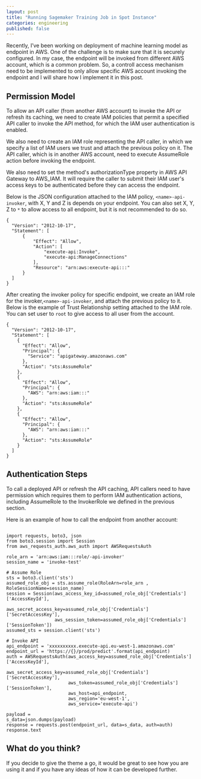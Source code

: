 ```yaml
---
layout: post
title: "Running Sagemaker Training Job in Spot Instance"
categories: engineering
published: false
---
```



Recently, I’ve been working on deployment of machine learning model as endpoint in AWS.
One of the challenge is to make sure that it is securely configured. In my case, the endpoint will be invoked from different AWS account, which is a common problem.
So, a controll access mechanism need to be implemented to only allow specific AWS account invoking the endpoint and I will share how I implement it in this post.

<!--more-->
## Permission Model

To allow an API caller (from another AWS account) to invoke the API or refresh its caching, we need to create IAM policies that permit a specified API caller to invoke the API method, for which the IAM user authentication is enabled.

We also need to create an IAM role representing the API caller, in which we specify a list of IAM users we trust and attach the previous policy on it. The API caller, which is in another AWS account, need to execute AssumeRole action before invoking the endpoint.

We also need to set the method's authorizationType property in AWS API Gateway to AWS_IAM. It will require the caller to submit their IAM user's access keys to be authenticated before they can access the endpoint.

Below is the JSON configuration attached to the IAM policy, `<name>-api-invoker`, with X, Y and Z is depends on your endpoint. You can also set X, Y, Z to `*` to allow access to all endpoint, but it is not recommended to do so. 

<pre><code class="language-json">{
  "Version": "2012-10-17",
  "Statement": [
      {
          "Effect": "Allow",
          "Action": [
              "execute-api:Invoke",
              "execute-api:ManageConnections"
          ],
          "Resource": "arn:aws:execute-api:<X>:<Y>:<Z>"
      }
  ]
}</code></pre>

After creating the invoker policy for specific endpoint, we create an IAM role for the invoker,`<name>-api-invoker`, and attach the previous policy to it. Below is the example of Trust Relationship setting attached to the IAM role.
You can set user to `root` to give access to all user from the account.

<pre><code class="language-json">{
  "Version": "2012-10-17",
  "Statement": [
    {
      "Effect": "Allow",
      "Principal": {
        "Service": "apigateway.amazonaws.com"
      },
      "Action": "sts:AssumeRole"
    },
    {
      "Effect": "Allow",
      "Principal": {
        "AWS": "arn:aws:iam::<api_account>:<user>"
      },
      "Action": "sts:AssumeRole"
    },
    {
      "Effect": "Allow",
      "Principal": {
        "AWS": "arn:aws:iam::<another_account>:<user>"
      },
      "Action": "sts:AssumeRole"
    }
  ]
}</code></pre>


## Authentication Steps

To call a deployed API or refresh the API caching, API callers need to have permission which requires them to perform IAM authentication actions, including AssumeRole to the InvokerRole we defined in the previous section.

Here is an example of how to call the endpoint from another account:
<pre><code class="language-py">
import requests, boto3, json
from boto3.session import Session
from aws_requests_auth.aws_auth import AWSRequestsAuth
 
role_arn = 'arn:aws:iam::<endpoint_account>:role/<name>-api-invoker'
session_name = 'invoke-test'
 
# Assume Role
sts = boto3.client('sts')
assumed_role_obj = sts.assume_role(RoleArn=role_arn , RoleSessionName=session_name)
session = Session(aws_access_key_id=assumed_role_obj['Credentials']['AccessKeyId'],
                  aws_secret_access_key=assumed_role_obj['Credentials']['SecretAccessKey'],
                  aws_session_token=assumed_role_obj['Credentials']['SessionToken'])
assumed_sts = session.client('sts')
 
# Invoke API
api_endpoint = 'xxxxxxxxxx.execute-api.eu-west-1.amazonaws.com'
endpoint_url = 'https://{}/prod/predict'.format(api_endpoint)
auth = AWSRequestsAuth(aws_access_key=assumed_role_obj['Credentials']['AccessKeyId'],
                       aws_secret_access_key=assumed_role_obj['Credentials']['SecretAccessKey'],
                       aws_token=assumed_role_obj['Credentials']['SessionToken'],
                       aws_host=api_endpoint,
                       aws_region='eu-west-1',
                       aws_service='execute-api')
 
payload = <json_object>
s_data=json.dumps(payload)
response = requests.post(endpoint_url, data=s_data, auth=auth)
response.text
</code></pre>

## What do you think?

If you decide to give the theme a go, it would be great to see how you are using it and if you have any ideas of how it can be developed further.
